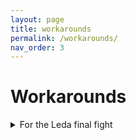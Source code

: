 ```yaml
---
layout: page
title: workarounds
permalink: /workarounds/
nav_order: 3
---
```

# Workarounds

<details markdown="block">
<summary> For the Leda final fight </summary>

> <b><u> You need to have at least 2 players to complete them. </u></b>
>
> 1. Interact with the sign.
> 2. Kill the hostile NPCs.
> 3. Have Wanderers use the Finger Severer: ![image](https://github.com/ersc-docs/ersc-docs.github.io/assets/174225858/303b3ff6-c435-48c4-ba12-52d299d898c0)
> 4. Have Wanderers rejoin the session.

</details>



